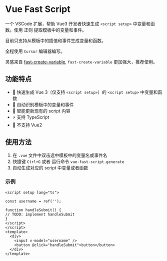 # Vue Fast Script

一个 VSCode 扩展，帮助 Vue3 开发者快速生成 `<script setup>` 中变量和函数。使用 正则 提取模板中的变量和事件。

目前只支持从模板中的插值和事件生成变量和函数。

全程使用 `Cursor` 编辑器编写。

灵感来自 [fast-create-variable](https://github.com/Simon-He95/fast-create-variable), `fast-create-variable` 更加强大，推荐使用。



## 功能特点

- 🚀 快速生成 Vue 3（仅支持 `<script setup>`）的 `<script setup>` 中变量和函数
- 🎯 自动识别模板中的变量和事件
- 🔄 智能更新现有的 script 内容
- ⚡️ 支持 TypeScript
- 🚫 不支持 Vue2

## 使用方法

1. 在 `.vue` 文件中双击选中模板中的变量名或事件名
2. 快捷键 `Ctrl+G` 或者 运行命令 `vue-fast-script.generate`
3. 自动生成对应的 script 中变量或者函数

### 示例
```vue
<script setup lang="ts">

const username = ref('');

function handleSubmit() {
// TODO: implement handleSubmit
}
</script>
</script>
<template>
  <div>
    <input v-model="username" />
    <button @click="handleSubmit">button</button>
  </div>
</template>
```

